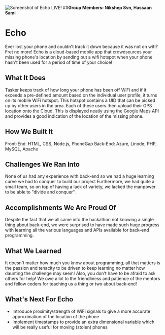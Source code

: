 ![ Screenshot of Echo LIVE! ](http://i64.tinypic.com/o881e8.png)
##**Group Members: Nikshep Svn, Hassaan Sami**
# Echo
Ever lost your phone and couldn't track it down because it was not on wifi?  Fret no more!  Echo is a cloud-based mobile app that crowdsources your missing phone's location by sending out a wifi hotspot when your phone hasn't been used for a period of time of your choice!  

## What It Does
Tasker keeps track of how long your phone has been off WiFi and if it exceeds a pre-defined amount based on the individual user profile, it turns on its mobile WiFi hotspot.  This hotspot contains a UID that can be picked up by other users in the area.   Each of these users then upload their GPS location onto the Cloud.  This is displayed neatly using the Google Maps API and provides a good indication of the location of the missing phone.

## How We Built It
Front-End: HTML, CSS, Node.js, PhoneGap
Back-End: Azure, Linode, PHP, MySQL, Apache

## Challenges We Ran Into
None of us had any experience with back-end so we had a huge learning curve we had to conquer to build our project
Furthermore, we had quite a small team, so on top of having a lack of variety, we lacked the manpower to be able to "divide and conquer".

## Accomplishments We Are Proud Of
Despite the fact that we all came into the hackathon not knowing a single thing about back-end,  we were surprised to have made such huge progress with learning all the various languages and APIs available for back-end programming.

## What We Learned
It doesn't matter how much you know about programming, all that matters is the passion and tenacity to be driven to keep learning no matter how daunting the challenge may seem!  Also, you don't have to be afraid to ask others for help!  We owe a lot to the friendliness and patience of the mentors and fellow coders for teaching us a thing or two about back-end!

## What's Next For Echo
- Introduce proximity/strength of WiFi signals to give a more accurate approximation of the location of the phone
- Implement timestamps to provide an extra dimensional variable which will be really useful for moving (stolen) phones
